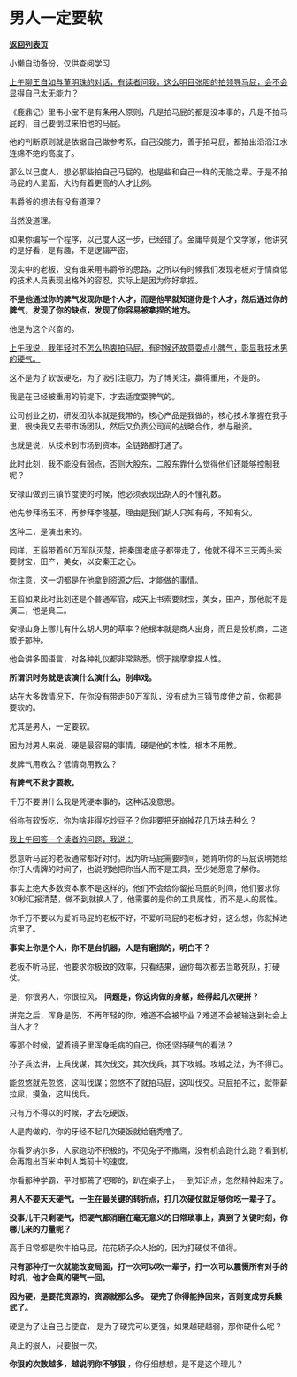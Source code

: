 # 男人一定要软

[**返回列表页**](/gzh/记忆承载3)

小懒自动备份，仅供查阅学习

[上午聊王自如与董明珠的对话，有读者问我，这么明目张胆的拍领导马屁，会不会显得自己太无能力？](http://mp.weixin.qq.com/s?__biz=MzU0MjYwNDU2Mw==&mid=2247512686&idx=2&sn=c23e86b68a8d03c7d032444bc3a3fe85&chksm=fb1ade12cc6d57047a36386257550c7bc3f0c74786d2d6456dda7323e63baf592b10d04f6766&scene=21#wechat_redirect)  

《鹿鼎记》里韦小宝不是有条用人原则，凡是拍马屁的都是没本事的，凡是不拍马屁的，自己要倒过来拍他的马屁。

他的判断原则就是依据自己做参考系，自己没能力，善于拍马屁，都拍出滔滔江水连绵不绝的高度了。  

那么以己度人，想必那些拍自己马屁的，也是些和自己一样的无能之辈。于是不拍马屁的人里面，大约有着更高的人才比例。  

韦爵爷的想法有没有道理？  

当然没道理。

如果你编写一个程序，以己度人这一步，已经错了。金庸毕竟是个文学家，他讲究的是好看，是有趣，不是逻辑严密。

现实中的老板，没有谁采用韦爵爷的思路，之所以有时候我们发现老板对于情商低的技术人员表现出格外的容忍，实际上是因为你好拿捏。  

 **不是他通过你的脾气发现你是个人才，而是他早就知道你是个人才，然后通过你的脾气，发现了你的缺点，发现了你容易被拿捏的地方。**

他是为这个兴奋的。

[上午我说，我年轻时不怎么热衷拍马屁，有时候还故意耍点小脾气，彰显我技术男的硬气。](http://mp.weixin.qq.com/s?__biz=MzU0MjYwNDU2Mw==&mid=2247512686&idx=2&sn=c23e86b68a8d03c7d032444bc3a3fe85&chksm=fb1ade12cc6d57047a36386257550c7bc3f0c74786d2d6456dda7323e63baf592b10d04f6766&scene=21#wechat_redirect)

这不是为了软饭硬吃，为了吸引注意力，为了博关注，赢得重用，不是的。  

我是在已经被重用的前提下，才去适度耍脾气的。

公司创业之初，研发团队本就是我带的，核心产品是我做的，核心技术掌握在我手里，很快我又去带市场团队，然后又负责公司间的战略合作，参与融资。  

也就是说，从技术到市场到资本，全链路都打通了。  

此时此刻，我不能没有弱点，否则大股东，二股东靠什么觉得他们还能够控制我呢？  

安禄山做到三镇节度使的时候，他必须表现出胡人的不懂礼数。

他先参拜杨玉环，再参拜李隆基，理由是我们胡人只知有母，不知有父。

这种二，是演出来的。  

同样，王翦带着60万军队灭楚，把秦国老底子都带走了，他就不得不三天两头索要财宝，田产，美女，以安秦王之心。

你注意，这一切都是在他拿到资源之后，才能做的事情。  

王翦如果此时此刻还是个普通军官，成天上书索要财宝，美女，田产，那他就不是演二，他是真二。

安禄山身上哪儿有什么胡人男的草率？他根本就是商人出身，而且是投机商，二道贩子那种。  

他会讲多国语言，对各种礼仪都非常熟悉，惯于揣摩拿捏人性。

 **所谓识时务就是该演什么演什么，别串戏。**  

站在大多数情况下，在你没有带走60万军队，没有成为三镇节度使之前，你都是要软的。  

尤其是男人，一定要软。  

因为对男人来说，硬是最容易的事情，硬是他的本性，根本不用教。  

发脾气用教么？低情商用教么？  

 **有脾气不发才要教。**  

千万不要讲什么我是凭硬本事的，这种话没意思。  

俗称有软饭吃，你为啥非得吃炒豆子？你非要把牙崩掉花几万块去种么？

[我上午回答一个读者的问题，我说：](http://mp.weixin.qq.com/s?__biz=MzU0MjYwNDU2Mw==&mid=2247512686&idx=2&sn=c23e86b68a8d03c7d032444bc3a3fe85&chksm=fb1ade12cc6d57047a36386257550c7bc3f0c74786d2d6456dda7323e63baf592b10d04f6766&scene=21#wechat_redirect)

愿意听马屁的老板通常都好对付。因为听马屁需要时间，她肯听你的马屁说明她给你打人情牌的时间了，也说明她把你当人而不是工具，至少她愿意了解你。

事实上绝大多数资本家不是这样的，他们不会给你留拍马屁的时间，他们要求你30秒汇报清楚，做不到就换人了，他需要的是你的工具属性，而不是人的属性。

你千万不要以为爱听马屁的老板不好，不爱听马屁的老板才好，这么想，你就掉进坑里了。  

 **事实上你是个人，你不是台机器，人是有磨损的，明白不？**  

老板不听马屁，他要求你极致的效率，只看结果，逼你每次都去当敢死队，打硬仗。

是，你很男人，你很拉风， **问题是，你这肉做的身躯，经得起几次硬拼？**  

拼完之后，浑身是伤，不再年轻的你，难道不会被毕业？难道不会被输送到社会上当人才？  

等那个时候，望着镜子里浑身毛病的自己，你还坚持硬气的看法？  

孙子兵法讲，上兵伐谋，其次伐交，其次伐兵，其下攻城。攻城之法，为不得已。

能忽悠就先忽悠，这叫伐谋；忽悠不了就拍马屁，这叫伐交。马屁拍不过，就带薪拉屎，摸鱼，这叫伐兵。

只有万不得以的时候，才去吃硬饭。

人是肉做的，你的牙经不起几次硬饭就给磨秃噜了。

你看罗纳尔多，人家跑动不积极的，不见兔子不撒鹰，没有机会跑什么跑？看到机会再跑出百米冲刺人类前十的速度。

你看那种学霸，平时都蔫了吧唧的，趴在桌子上，一到知识点，忽然精神起来了。

 **男人不要天天硬气，一生在最关键的转折点，打几次硬仗就足够你吃一辈子了。**

 **没事儿干只剩硬气，把硬气都消磨在毫无意义的日常琐事上，真到了关键时刻，你哪儿来的力量呢？**

高手日常都是吹牛拍马屁，花花轿子众人抬的，因为打硬仗不值得。

 **只有那种打一次就能改变局面，打一次可以吹一辈子，打一次可以震慑所有对手的时机，他才会真的硬气一回。**

 **因为硬，是要花资源的，资源就那么多。** **硬完了你得能挣回来，否则变成穷兵黩武了。**

硬是为了让自己占便宜， 是为了硬完可以更强，如果越硬越弱，那你硬什么呢？

真正的狠人，只要狠一次。

 **你狠的次数越多，越说明你不够狠** ，你仔细想想，是不是这个理儿？

